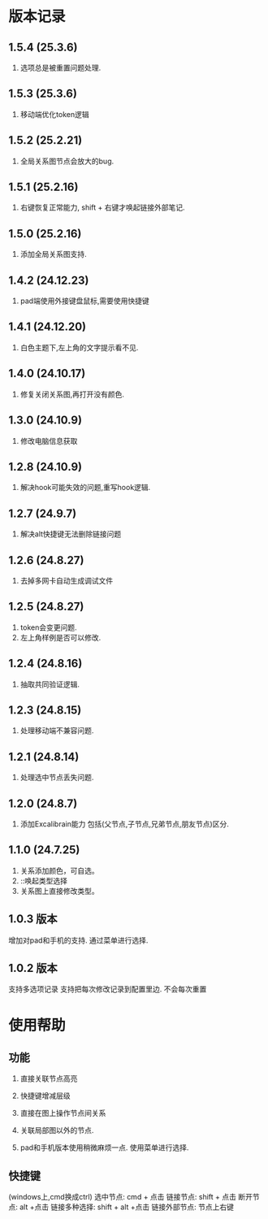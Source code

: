 # 版本记录

## 1.5.4 (25.3.6)
1. 选项总是被重置问题处理.

## 1.5.3 (25.3.6)
1. 移动端优化token逻辑

## 1.5.2 (25.2.21)
1. 全局关系图节点会放大的bug.

## 1.5.1 (25.2.16)
1. 右键恢复正常能力, shift + 右键才唤起链接外部笔记.

## 1.5.0 (25.2.16)
1. 添加全局关系图支持.

## 1.4.2 (24.12.23)
1. pad端使用外接键盘鼠标,需要使用快捷键

## 1.4.1 (24.12.20)
1. 白色主题下,左上角的文字提示看不见.

## 1.4.0 (24.10.17)
1. 修复关闭关系图,再打开没有颜色.

## 1.3.0 (24.10.9)
1. 修改电脑信息获取

## 1.2.8 (24.10.9)
1. 解决hook可能失效的问题,重写hook逻辑.

## 1.2.7 (24.9.7)
1. 解决alt快捷键无法删除链接问题

## 1.2.6 (24.8.27)
1. 去掉多网卡自动生成调试文件

## 1.2.5 (24.8.27)
1. token会变更问题.
2. 左上角样例是否可以修改.

## 1.2.4 (24.8.16)
1. 抽取共同验证逻辑.

## 1.2.3 (24.8.15)
1. 处理移动端不兼容问题.

## 1.2.1 (24.8.14)
1. 处理选中节点丢失问题.

## 1.2.0 (24.8.7)
1. 添加Excalibrain能力 包括(父节点,子节点,兄弟节点,朋友节点)区分.

## 1.1.0 (24.7.25)
1. 关系添加颜色，可自选。
2. ::唤起类型选择
3. 关系图上直接修改类型。

## 1.0.3 版本
增加对pad和手机的支持. 通过菜单进行选择.

## 1.0.2 版本
支持多选项记录
支持把每次修改记录到配置里边. 不会每次重置

# 使用帮助
## 功能
1. 直接关联节点高亮
2. 快捷键增减层级
3. 直接在图上操作节点间关系
4. 关联局部图以外的节点.

1. pad和手机版本使用稍微麻烦一点. 使用菜单进行选择.

## 快捷键
(windows上,cmd换成ctrl)
选中节点: cmd + 点击
链接节点: shift + 点击
断开节点: alt +点击
链接多种选择: shift + alt +点击
链接外部节点: 节点上右键